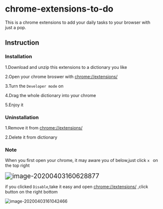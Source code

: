# chrome-extensions-to-do

This is a chrome extensions to add your daily tasks to your browser with just a pop.

## Instruction

### Installation

1.Download and unzip this extensions to a dictionary you like

2.Open your chrome broswer with [chrome://extensions/](chrome://extensions/)

3.Turn the `Developer mode` on

4.Drag the whole dictionary into your  chrome

5.Enjoy it

### Uninstallation

1.Remove it from [chrome://extensions/](chrome://extensions/)

2.Delete it from dictionary

### Note

When you first open your chrome, it may aware you of below,just click `x ` on the top right

 <img src="C:%5CUsers%5Clixiaofei%5CDocuments%5CMD%5CPictures%5Cimage-20200403160628877.png" alt="image-20200403160628877" style="zoom:150%;" />

if you clicked `Disable`,take it easy and open [chrome://extensions/](chrome://extensions/) ,click button on the right bottom



![image-20200403161042466](C:%5CUsers%5Clixiaofei%5CDocuments%5CMD%5CPictures%5Cimage-20200403161042466.png)

